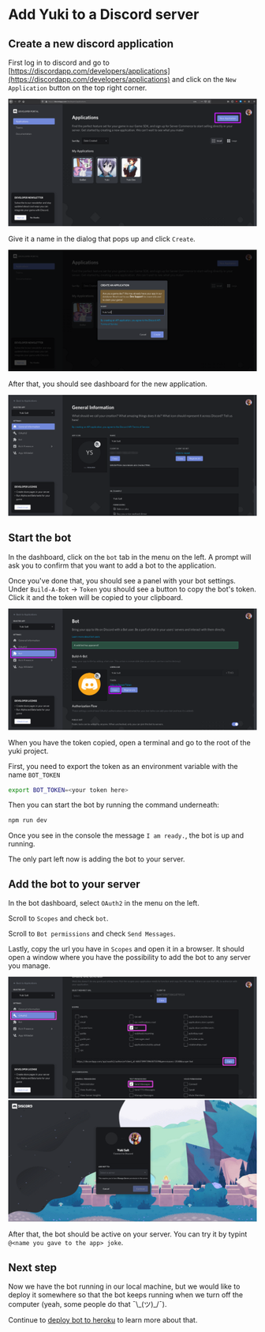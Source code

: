 # Add Yuki to a Discord server

## Create a new discord application

First log in to discord and go to [https://discordapp.com/developers/applications](https://discordapp.com/developers/applications) and click on the `New Application` button on the top right corner.

![New application](./images/discord-01.png)

Give it a name in the dialog that pops up and click `Create`.

![Create](./images/discord-02.png)

After that, you should see dashboard for the new application.

![Dashboard](./images/discord-03.png)

## Start the bot

In the dashboard, click on the `bot` tab in the menu on the left. A prompt will ask you to confirm that you want to add a bot to the application.

Once you've done that, you should see a panel with your bot settings. Under `Build-A-Bot` -> `Token` you should see a button to copy the bot's token. Click it and the token will be copied to your clipboard.

![Bot token](./images/discord-04.png)

When you have the token copied, open a terminal and go to the root of the yuki project.

First, you need to export the token as an environment variable with the name `BOT_TOKEN`

```bash
export BOT_TOKEN=<your token here>
```

Then you can start the bot by running the command underneath:

```bash
npm run dev
```

Once you see in the console the message `I am ready.`, the bot is up and running.

The only part left now is adding the bot to your server.

## Add the bot to your server

In the bot dashboard, select `OAuth2` in the menu on the left.

Scroll to `Scopes` and check `bot`.

Scroll to `Bot permissions` and check `Send Messages`.

Lastly, copy the url you have in `Scopes` and open it in a browser. It should open a window where you have the possibility to add the bot to any server you manage.

![](./images/discord-05.png)
![](./images/discord-06.png)

After that, the bot should be active on your server. You can try it by typint `@<name you gave to the app> joke`.

## Next step

Now we have the bot running in our local machine, but we would like to deploy it somewhere so that the bot keeps running when we turn off the computer (yeah, some people do that ¯\\\_(ツ)\_/¯).

Continue to [deploy bot to heroku](./deploy-bot-to-heroku.md) to learn more about that.
